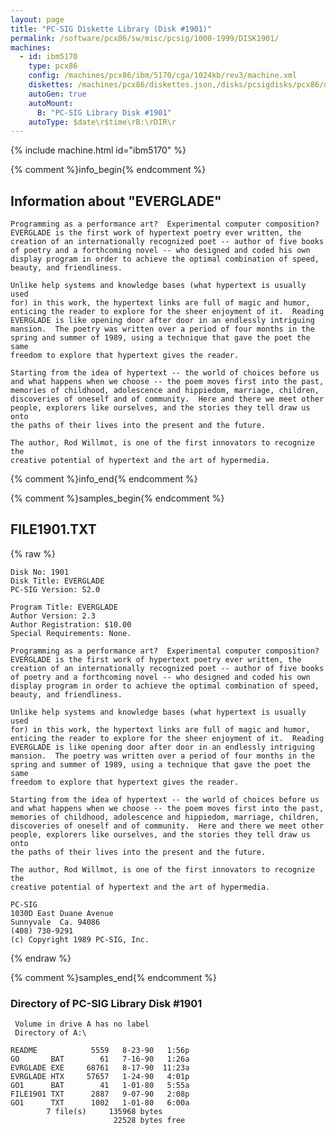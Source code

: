 ```yaml
---
layout: page
title: "PC-SIG Diskette Library (Disk #1901)"
permalink: /software/pcx86/sw/misc/pcsig/1000-1999/DISK1901/
machines:
  - id: ibm5170
    type: pcx86
    config: /machines/pcx86/ibm/5170/cga/1024kb/rev3/machine.xml
    diskettes: /machines/pcx86/diskettes.json,/disks/pcsigdisks/pcx86/diskettes.json
    autoGen: true
    autoMount:
      B: "PC-SIG Library Disk #1901"
    autoType: $date\r$time\rB:\rDIR\r
---
```


{% include machine.html id="ibm5170" %}

{% comment %}info_begin{% endcomment %}

## Information about "EVERGLADE"

    Programming as a performance art?  Experimental computer composition?
    EVERGLADE is the first work of hypertext poetry ever written, the
    creation of an internationally recognized poet -- author of five books
    of poetry and a forthcoming novel -- who designed and coded his own
    display program in order to achieve the optimal combination of speed,
    beauty, and friendliness.
    
    Unlike help systems and knowledge bases (what hypertext is usually used
    for) in this work, the hypertext links are full of magic and humor,
    enticing the reader to explore for the sheer enjoyment of it.  Reading
    EVERGLADE is like opening door after door in an endlessly intriguing
    mansion.  The poetry was written over a period of four months in the
    spring and summer of 1989, using a technique that gave the poet the same
    freedom to explore that hypertext gives the reader.
    
    Starting from the idea of hypertext -- the world of choices before us
    and what happens when we choose -- the poem moves first into the past,
    memories of childhood, adolescence and hippiedom, marriage, children,
    discoveries of oneself and of community.  Here and there we meet other
    people, explorers like ourselves, and the stories they tell draw us onto
    the paths of their lives into the present and the future.
    
    The author, Rod Willmot, is one of the first innovators to recognize the
    creative potential of hypertext and the art of hypermedia.
{% comment %}info_end{% endcomment %}

{% comment %}samples_begin{% endcomment %}

## FILE1901.TXT

{% raw %}
```
Disk No: 1901                                                           
Disk Title: EVERGLADE                                                   
PC-SIG Version: S2.0                                                    
                                                                        
Program Title: EVERGLADE                                                
Author Version: 2.3                                                     
Author Registration: $10.00                                             
Special Requirements: None.                                             
                                                                        
Programming as a performance art?  Experimental computer composition?   
EVERGLADE is the first work of hypertext poetry ever written, the       
creation of an internationally recognized poet -- author of five books  
of poetry and a forthcoming novel -- who designed and coded his own     
display program in order to achieve the optimal combination of speed,   
beauty, and friendliness.                                               
                                                                        
Unlike help systems and knowledge bases (what hypertext is usually used 
for) in this work, the hypertext links are full of magic and humor,     
enticing the reader to explore for the sheer enjoyment of it.  Reading  
EVERGLADE is like opening door after door in an endlessly intriguing    
mansion.  The poetry was written over a period of four months in the    
spring and summer of 1989, using a technique that gave the poet the same
freedom to explore that hypertext gives the reader.                     
                                                                        
Starting from the idea of hypertext -- the world of choices before us   
and what happens when we choose -- the poem moves first into the past,  
memories of childhood, adolescence and hippiedom, marriage, children,   
discoveries of oneself and of community.  Here and there we meet other  
people, explorers like ourselves, and the stories they tell draw us onto
the paths of their lives into the present and the future.               
                                                                        
The author, Rod Willmot, is one of the first innovators to recognize the
creative potential of hypertext and the art of hypermedia.              
                                                                        
PC-SIG                                                                  
1030D East Duane Avenue                                                 
Sunnyvale  Ca. 94086                                                    
(408) 730-9291                                                          
(c) Copyright 1989 PC-SIG, Inc.                                         
```
{% endraw %}

{% comment %}samples_end{% endcomment %}

### Directory of PC-SIG Library Disk #1901

     Volume in drive A has no label
     Directory of A:\

    README            5559   8-23-90   1:56p
    GO       BAT        61   7-16-90   1:26a
    EVRGLADE EXE     68761   8-17-90  11:23a
    EVRGLADE HTX     57657   1-24-90   4:01p
    GO1      BAT        41   1-01-80   5:55a
    FILE1901 TXT      2887   9-07-90   2:08p
    GO1      TXT      1002   1-01-80   6:00a
            7 file(s)     135968 bytes
                           22528 bytes free
